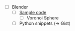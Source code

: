 - [ ] Blender
  - [ ] [Sample code](https://github.com/njanakiev/blender-scripting)
    - [ ] Voronoi Sphere
  - [ ] Python snippets (-> Gist)
